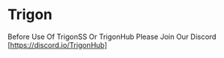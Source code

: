 # Trigon
Before Use Of TrigonSS Or TrigonHub
Please Join Our Discord
[https://discord.io/TrigonHub]
